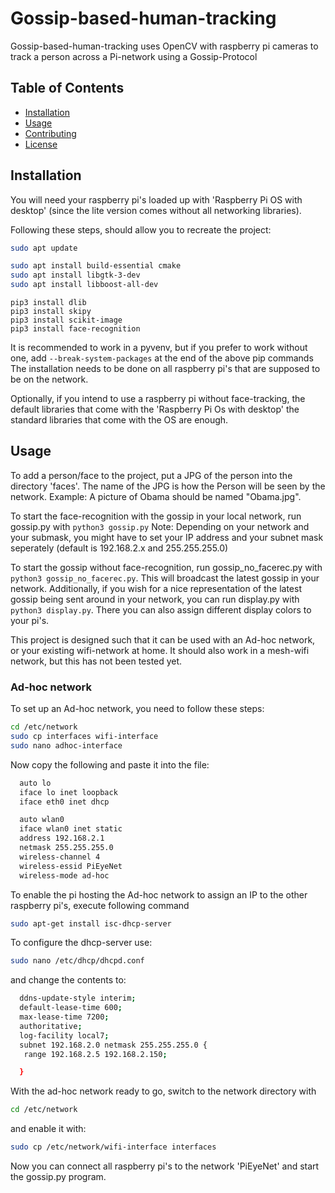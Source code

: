 # Gossip-based-human-tracking

Gossip-based-human-tracking uses OpenCV with raspberry pi cameras to track a person across a Pi-network using a Gossip-Protocol

## Table of Contents

- [Installation](#installation)
- [Usage](#usage)
- [Contributing](#contributing)
- [License](#license)

## Installation

You will need your raspberry pi's loaded up with 'Raspberry Pi OS with desktop' (since the lite version comes without all networking libraries).

Following these steps, should allow you to recreate the project:

```bash
sudo apt update
```
```bash
sudo apt install build-essential cmake
sudo apt install libgtk-3-dev
sudo apt install libboost-all-dev
```
```
pip3 install dlib
pip3 install skipy
pip3 install scikit-image
pip3 install face-recognition
```
It is recommended to work in a pyvenv, but if you prefer to work without one, add ``` --break-system-packages ``` at the end of the above pip commands
The installation needs to be done on all raspberry pi's that are supposed to be on the network.

Optionally, if you intend to use a raspberry pi without face-tracking, the default libraries that come with the 'Raspberry Pi Os with desktop' the standard libraries that come with the OS are enough.

## Usage

To add a person/face to the project, put a JPG of the person into the directory 'faces'. The name of the JPG is how the Person will be seen by the network. 
Example: A picture of Obama should be named "Obama.jpg".

To start the face-recognition with the gossip in your local network, run gossip.py with ```python3 gossip.py```
Note: Depending on your network and your submask, you might have to set your IP address and your subnet mask seperately (default is 192.168.2.x and 255.255.255.0)

To start the gossip without face-recognition, run gossip_no_facerec.py with ```python3 gossip_no_facerec.py```. This will broadcast the latest gossip in your network.
Additionally, if you wish for a nice representation of the latest gossip being sent around in your network, you can run display.py with ```python3 display.py```. 
There you can also assign different display colors to your pi's.

This project is designed such that it can be used with an Ad-hoc network, or your existing wifi-network at home. It should also work in a mesh-wifi network, but this has not been tested yet. 

### Ad-hoc network
To set up an Ad-hoc network, you need to follow these steps:
```bash
cd /etc/network
sudo cp interfaces wifi-interface
sudo nano adhoc-interface
```
Now copy the following and paste it into the file:
```bash
  auto lo
  iface lo inet loopback
  iface eth0 inet dhcp

  auto wlan0
  iface wlan0 inet static
  address 192.168.2.1
  netmask 255.255.255.0
  wireless-channel 4
  wireless-essid PiEyeNet
  wireless-mode ad-hoc
```
To enable the pi hosting the Ad-hoc network to assign an IP to the other raspberry pi's, execute following command
```bash
sudo apt-get install isc-dhcp-server
```
To configure the dhcp-server use:
```bash
sudo nano /etc/dhcp/dhcpd.conf
```
and change the contents to:
```bash
  ddns-update-style interim;
  default-lease-time 600;
  max-lease-time 7200;
  authoritative;
  log-facility local7;
  subnet 192.168.2.0 netmask 255.255.255.0 {
   range 192.168.2.5 192.168.2.150;

  }
```
With the ad-hoc network ready to go, switch to the network directory with
```bash
cd /etc/network
```
and enable it with:
```bash
sudo cp /etc/network/wifi-interface interfaces
```

Now you can connect all raspberry pi's to the network 'PiEyeNet' and start the gossip.py program.
